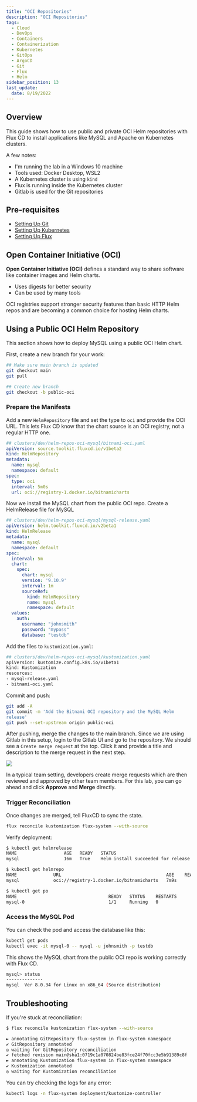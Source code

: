 ```yaml
---
title: "OCI Repositories"
description: "OCI Repositories"
tags:
  - Cloud
  - DevOps
  - Containers
  - Containerization
  - Kubernetes
  - GitOps
  - ArgoCD
  - Git
  - Flux
  - Helm
sidebar_position: 13
last_update:
  date: 8/19/2022
---
```



## Overview

This guide shows how to use public and private OCI Helm repositories with Flux CD to install applications like MySQL and Apache on Kubernetes clusters.

A few notes:

- I'm running the lab in a Windows 10 machine
- Tools used: Docker Desktop, WSL2
- A Kubernetes cluster is using `kind`
- Flux is running inside the Kubernetes cluster 
- Gitlab is used for the Git repositories


## Pre-requisites 

- [Setting Up Git](/docs/015-Containerization/044-GitOps/016-Setting-Up-Git.md)
- [Setting Up Kubernetes](/docs/015-Containerization/044-GitOps/017-Setting-Up-Kubernetes.md)
- [Setting Up Flux](/docs/015-Containerization/046-Flux/015-Setting-Up-Flux.md)


## Open Container Initiative (OCI)

**Open Container Initiative (OCI)** defines a standard way to share software like container images and Helm charts.

- Uses digests for better security
- Can be used by many tools

OCI registries support stronger security features than basic HTTP Helm repos and are becoming a common choice for hosting Helm charts.


## Using a Public OCI Helm Repository

This section shows how to deploy MySQL using a public OCI Helm chart. 

First, create a new branch for your work:

```bash
## Make sure main branch is updated 
git checkout main 
git pull

## Create new branch
git checkout -b public-oci
```


### Prepare the Manifests 

Add a new `HelmRepository` file and set the type to `oci` and provide the OCI URL. This lets Flux CD know that the chart source is an OCI registry, not a regular HTTP one.

```yaml
## clusters/dev/helm-repos-oci-mysql/bitnami-oci.yaml
apiVersion: source.toolkit.fluxcd.io/v1beta2
kind: HelmRepository
metadata:
  name: mysql
  namespace: default
spec:
  type: oci
  interval: 5m0s
  url: oci://registry-1.docker.io/bitnamicharts
```

Now we install the MySQL chart from the public OCI repo. Create a HelmRelease file for MySQL

```yaml
## clusters/dev/helm-repos-oci-mysql/mysql-release.yaml
apiVersion: helm.toolkit.fluxcd.io/v2beta1
kind: HelmRelease
metadata:
  name: mysql
  namespace: default
spec:
  interval: 5m
  chart:
    spec:
      chart: mysql
      version: '9.10.9'
      interval: 1m
      sourceRef:
        kind: HelmRepository
        name: mysql
        namespace: default
  values:
    auth:
      username: "johnsmith"
      password: "mypass"
      database: "testdb"
```

Add the files to `kustomization.yaml`:

```bash
## clusters/dev/helm-repos-oci-mysql/kustomization.yaml
apiVersion: kustomize.config.k8s.io/v1beta1
kind: Kustomization
resources:
- mysql-release.yaml
- bitnami-oci.yaml
```

Commit and push:

```bash
git add -A
git commit -m 'Add the Bitnami OCI repository and the MySQL Helm
release'
git push --set-upstream origin public-oci
```

After pushing, merge the changes to the main branch. Since we are using Gitlab in this setup, login to the Gitlab UI and go to the repository. We should see a `Create merge request` at the top. Click it and provide a title and description to the merge request in the next step.

<div class="img-center"> 

![](/img/docs/create-merge-reqeust.png)

</div>

In a typical team setting, developers create merge requests which are then reviewed and approved by other team members. For this lab, you can go ahead and click **Approve** and **Merge** directly.


### Trigger Reconciliation

Once changes are merged, tell FluxCD to sync the state.

```bash
flux reconcile kustomization flux-system --with-source
```

Verify deployment:

```bash
$ kubectl get helmrelease  
NAME                  AGE   READY   STATUS
mysql                 16m   True    Helm install succeeded for release default/mysql.v1 with chart mysql@9.10.9

$ kubectl get helmrepo
NAME              URL                                        AGE    READY   STATUS
mysql             oci://registry-1.docker.io/bitnamicharts   7m9s

$ kubectl get po
NAME                                   READY   STATUS    RESTARTS         AGE
mysql-0                                1/1     Running   0                3m57s
```

### Access the MySQL Pod 

You can check the pod and access the database like this:

```bash
kubectl get pods
kubectl exec -it mysql-0 -- mysql -u johnsmith -p testdb
```

This shows the MySQL chart from the public OCI repo is working correctly with Flux CD.

```bash
mysql> status
--------------
mysql  Ver 8.0.34 for Linux on x86_64 (Source distribution) 
```


## Troubleshooting 

If you're stuck at reconciliation: 

```bash
$ flux reconcile kustomization flux-system --with-source

► annotating GitRepository flux-system in flux-system namespace
✔ GitRepository annotated
◎ waiting for GitRepository reconciliation
✔ fetched revision main@sha1:0719c1a070824be83fce24f70fcc3e5b91389c8f
► annotating Kustomization flux-system in flux-system namespace
✔ Kustomization annotated
◎ waiting for Kustomization reconciliation
```

You can try checking the logs for any error:

```bash
kubectl logs -n flux-system deployment/kustomize-controller 
```